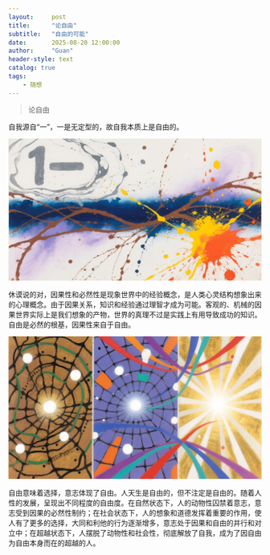 ```yaml
---
layout:     post
title:      "论自由"
subtitle:   "自由的可能"
date:       2025-08-20 12:00:00
author:     "Guan"
header-style: text
catalog: true
tags:
    - 随想
---
```


>论自由

自我源自“一”，一是无定型的，故自我本质上是自由的。

![自由](/img/ziyou1.png)

休谟说的对，因果性和必然性是现象世界中的经验概念，是人类心灵结构想象出来的心理概念。由于因果关系，知识和经验通过理智才成为可能。客观的、机械的因果世界实际上是我们想象的产物，世界的真理不过是实践上有用导致成功的知识。自由是必然的根基，因果性来自于自由。

![自由](/img/ziyou2.png)

自由意味着选择，意志体现了自由。人天生是自由的，但不注定是自由的。随着人性的发展，呈现出不同程度的自由度。在自然状态下，人的动物性囚禁着意志，意志受到因果的必然性制约；在社会状态下，人的想象和道德发挥着重要的作用，使人有了更多的选择，大同和利他的行为逐渐增多，意志处于因果和自由的并行和对立中；在超越状态下，人摆脱了动物性和社会性，彻底解放了自我，成为了因自由为自由本身而在的超越的人。